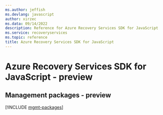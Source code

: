 ```yaml
---
ms.author: jeffish
ms.devlang: javascript
author: xirzec
ms.data: 09/14/2022
description: Reference for Azure Recovery Services SDK for JavaScript
ms.service: recoveryservices
ms.topic: reference
title: Azure Recovery Services SDK for JavaScript
---
```

# Azure Recovery Services SDK for JavaScript - preview

## Management packages - preview
[!INCLUDE [mgmt-packages](recovery-services-mgmt-index.md)]